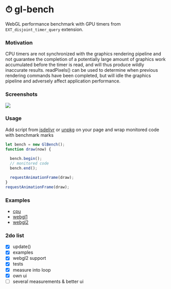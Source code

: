 # ⏱ gl-bench

WebGL performance benchmark with GPU timers from `EXT_disjoint_timer_query` extension.

### Motivation
CPU timers are not synchronized with the graphics rendering pipeline and not guarantee the completion of a potentially
large amount of graphics work accumulated before the timer is read, and will thus produce wildly inaccurate results.
readPixels() can be used to determine when previous rendering commands have been completed,
but will idle the graphics pipeline and adversely affect application performance.

### Screenshots
![](https://habrastorage.org/webt/so/mp/lj/sompljgylzi9y4nqm5cx221or9w.png)

### Usage
Add script from [jsdelivr](https://www.jsdelivr.com/package/npm/gl-bench) or [unpkg](https://unpkg.com/gl-bench) on your page and wrap monitored code with benchmark marks
```javascript
let bench = new GlBench();
function draw(now) {
  
  bench.begin();
  // monitored code
  bench.end();

  requestAnimationFrame(draw);
}
requestAnimationFrame(draw);
```

### Examples
- [cpu](https://munrocket.github.io/gl-bench/examples/cpu.html)
- [webgl1](https://munrocket.github.io/gl-bench/examples/webgl1.html)
- [webgl2](https://munrocket.github.io/gl-bench/examples/webgl2.html)

### 2do list
- [x] update()
- [x] examples
- [x] webgl2 support
- [x] tests
- [x] measure into loop
- [x] own ui
- [ ] several measurements & better ui